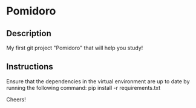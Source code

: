 # Pomidoro

## Description
My first git project "Pomidoro" that will help you study!

## Instructions
Ensure that the dependencies in the virtual environment are up to date by running the following command:
pip install -r requirements.txt

Cheers!

